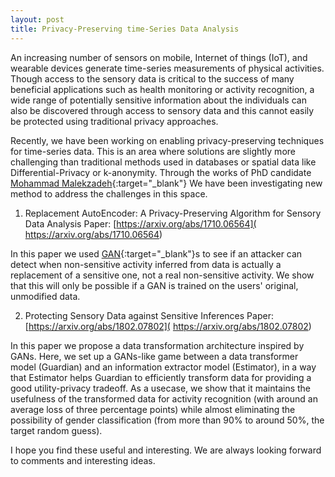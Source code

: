 ```yaml
---
layout: post
title: Privacy-Preserving time-Series Data Analysis
---
```


An increasing number of sensors on mobile, Internet of things (IoT), and wearable devices generate time-series measurements of physical activities. Though access to the sensory data is critical to the success of many beneficial applications such as health monitoring or activity recognition, a wide range of potentially sensitive information about the individuals can also be discovered through access to sensory data and this cannot easily be protected using traditional privacy approaches. 

Recently, we have been working on enabling privacy-preserving techniques for time-series data. This is an area where solutions are slightly more challenging than traditional methods used in databases or spatial data like Differential-Privacy or k-anonymity. Through the works of PhD candidate [Mohammad Malekzadeh]( https://mmalekzadeh.github.io/){:target="_blank"} We have been investigating new method to address the challenges in this space.


1) Replacement AutoEncoder: A Privacy-Preserving Algorithm for Sensory Data Analysis
Paper: [https://arxiv.org/abs/1710.06564]( https://arxiv.org/abs/1710.06564)

In this paper we used [GAN]( https://en.wikipedia.org/wiki/Generative_adversarial_network){:target="_blank"}s to see if an attacker can detect when non-sensitive activity inferred from data is actually a replacement of a sensitive one, not a real non-sensitive activity. We show that this will only be possible if a GAN is trained on the users' original, unmodified data.

2) Protecting Sensory Data against Sensitive Inferences
Paper: [https://arxiv.org/abs/1802.07802]( https://arxiv.org/abs/1802.07802)

In this paper we propose a data transformation architecture inspired by GANs. Here, we set up a GANs-like game between a data transformer model (Guardian) and an information extractor model (Estimator), in a way that Estimator helps Guardian to efficiently transform data for providing a good utility-privacy tradeoff. As a usecase, we show that it maintains the usefulness of the transformed data for activity recognition (with around an average loss of three percentage points) while almost eliminating the possibility of gender classification (from more than 90% to around 50%, the target random guess). 
	
I hope you find these useful and interesting. We are always looking forward to comments and interesting ideas.
